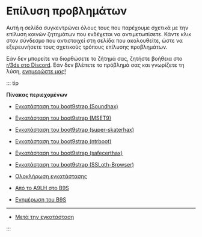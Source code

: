 # Επίλυση προβλημάτων

Αυτή η σελίδα συγκεντρώνει όλους τους που παρέχουμε σχετικά με την επίλυση κοινών ζητημάτων που ενδέχεται να αντιμετωπίσετε. Κάντε κλικ στον σύνδεσμο που αντιστοιχεί στη σελίδα που ακολουθείτε, ώστε να εξερευνήσετε τους σχετικούς τρόπους επίλυσης προβλημάτων.

Εάν δεν μπορείτε να διορθώσετε το ζήτημά σας, ζητήστε βοήθεια στο [r/3ds στο Discord](https://discord.gg/3ds). Εάν δεν βλέπετε το πρόβλημά σας και γνωρίζετε τη λύση, [ενημερώστε μας!](https://github.com/hacks-guide/Guide_3DS/issues)

::: tip

**Πίνακας περιεχομένων**

- [Εγκατάσταση του boot9strap (Soundhax)](troubleshooting-soundhax)

- [Εγκατάσταση του boot9strap (MSET9)](troubleshooting-mset9)

- [Εγκατάσταση του boot9strap (super-skaterhax)](troubleshooting-super-skaterhax)

- [Εγκατάσταση του boot9strap (ntrboot)](troubleshooting-ntrboot)

- [Εγκατάσταση του boot9strap (safecerthax)](troubleshooting-safecerthax)

- [Εγκατάσταση του boot9strap (SSLoth-Browser)](troubleshooting-ssloth-browser)

- [Ολοκλήρωση εγκατάστασης](troubleshooting-finalizing-setup)

- [Από το A9LH στο B9S](troubleshooting-a9lh-to-b9s)

- [Ενημέρωση του B9S](troubleshooting-updating-b9s)

---

- [Μετά την εγκατάσταση](troubleshooting-post-install)

:::
